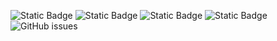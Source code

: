 ![Static Badge](https://img.shields.io/badge/blacklists-60-000000) ![Static Badge](https://img.shields.io/badge/blacklisted-2523672-cc0000) ![Static Badge](https://img.shields.io/badge/whitelisted-2244-00CC00) ![Static Badge](https://img.shields.io/badge/streaming_blacklist-28107-000000) ![GitHub issues](https://img.shields.io/github/issues/fabriziosalmi/blacklists)
